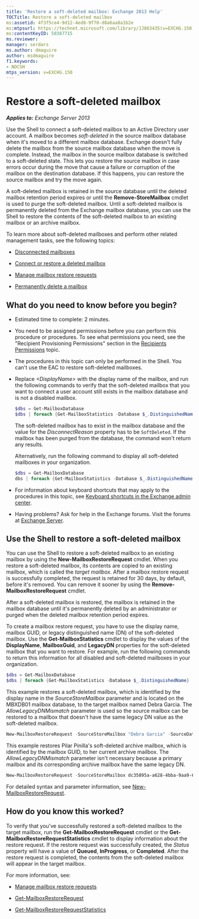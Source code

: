 ```yaml
---
title: 'Restore a soft-deleted mailbox: Exchange 2013 Help'
TOCTitle: Restore a soft-deleted mailbox
ms:assetid: 4f3f5ce4-9d12-4ed8-9f70-d8a6aa8a1b2e
ms:mtpsurl: https://technet.microsoft.com/library/JJ863435(v=EXCHG.150)
ms:contentKeyID: 50387715
ms.reviewer: 
manager: serdars
ms.author: dmaguire
author: msdmaguire
f1.keywords:
- NOCSH
mtps_version: v=EXCHG.150
---
```


# Restore a soft-deleted mailbox

_**Applies to:** Exchange Server 2013_

Use the Shell to connect a soft-deleted mailbox to an Active Directory user account. A mailbox becomes *soft-deleted* in the source mailbox database when it's moved to a different mailbox database. Exchange doesn't fully delete the mailbox from the source mailbox database when the move is complete. Instead, the mailbox in the source mailbox database is switched to a soft-deleted state. This lets you restore the source mailbox in case errors occur during the move that cause a failure or corruption of the mailbox on the destination database. If this happens, you can restore the source mailbox and try the move again.

A soft-deleted mailbox is retained in the source database until the deleted mailbox retention period expires or until the **Remove-StoreMailbox** cmdlet is used to purge the soft-deleted mailbox. Until a soft-deleted mailbox is permanently deleted from the Exchange mailbox database, you can use the Shell to restore the contents of the soft-deleted mailbox to an existing mailbox or an archive mailbox.

To learn more about soft-deleted mailboxes and perform other related management tasks, see the following topics:

- [Disconnected mailboxes](disconnected-mailboxes-exchange-2013-help.md)

- [Connect or restore a deleted mailbox](connect-or-restore-a-deleted-mailbox-exchange-2013-help.md)

- [Manage mailbox restore requests](manage-mailbox-restore-requests-exchange-2013-help.md)

- [Permanently delete a mailbox](permanently-delete-a-mailbox-exchange-2013-help.md)

## What do you need to know before you begin?

- Estimated time to complete: 2 minutes.

- You need to be assigned permissions before you can perform this procedure or procedures. To see what permissions you need, see the "Recipient Provisioning Permissions" section in the [Recipients Permissions](recipients-permissions-exchange-2013-help.md) topic.

- The procedures in this topic can only be performed in the Shell. You can't use the EAC to restore soft-deleted mailboxes.

- Replace _\<DisplayName\>_ with the display name of the mailbox, and run the following commands to verify that the soft-deleted mailbox that you want to connect a user account still exists in the mailbox database and is not a disabled mailbox.

  ```powershell
  $dbs = Get-MailboxDatabase
  $dbs | foreach {Get-MailboxStatistics -Database $_.DistinguishedName} | where {$_.DisplayName -eq "<DisplayName>"} | Format-List DisplayName,DisconnectReason,DisconnectDate
  ```

  The soft-deleted mailbox has to exist in the mailbox database and the value for the *DisconnectReason* property has to be `SoftDeleted`. If the mailbox has been purged from the database, the command won't return any results.

  Alternatively, run the following command to display all soft-deleted mailboxes in your organization.

  ```powershell
  $dbs = Get-MailboxDatabase
  dbs | foreach {Get-MailboxStatistics -Database $_.DistinguishedName} | where {$_.DisconnectReason -eq "SoftDeleted"} | Format-List DisplayName,DisconnectReason,DisconnectDate
  ```

- For information about keyboard shortcuts that may apply to the procedures in this topic, see [Keyboard shortcuts in the Exchange admin center](keyboard-shortcuts-in-the-exchange-admin-center-2013-help.md).

- Having problems? Ask for help in the Exchange forums. Visit the forums at [Exchange Server](https://social.technet.microsoft.com/forums/office/home?category=exchangeserver).

## Use the Shell to restore a soft-deleted mailbox

You can use the Shell to restore a soft-deleted mailbox to an existing mailbox by using the **New-MailboxRestoreRequest** cmdlet. When you restore a soft-deleted mailbox, its contents are copied to an existing mailbox, which is called the *target mailbox*. After a mailbox restore request is successfully completed, the request is retained for 30 days, by default, before it's removed. You can remove it sooner by using the **Remove-MailboxRestoreRequest** cmdlet.

After a soft-deleted mailbox is restored, the mailbox is retained in the mailbox database until it's permanently deleted by an administrator or purged when the deleted mailbox retention period expires.

To create a mailbox restore request, you have to use the display name, mailbox GUID, or legacy distinguished name (DN) of the soft-deleted mailbox. Use the **Get-MailboxStatistics** cmdlet to display the values of the **DisplayName**, **MailboxGuid**, and **LegacyDN** properties for the soft-deleted mailbox that you want to restore. For example, run the following commands to return this information for all disabled and soft-deleted mailboxes in your organization.

```powershell
$dbs = Get-MailboxDatabase
$dbs | foreach {Get-MailboxStatistics -Database $_.DistinguishedName} | where {$_.DisconnectReason -eq "SoftDeleted"} | Format-List DisplayName,MailboxGuid,LegacyDN,Database
```

This example restores a soft-deleted mailbox, which is identified by the display name in the *SourceStoreMailbox* parameter and is located on the MBXDB01 mailbox database, to the target mailbox named Debra Garcia. The *AllowLegacyDNMismatch* parameter is used so the source mailbox can be restored to a mailbox that doesn't have the same legacy DN value as the soft-deleted mailbox.

```powershell
New-MailboxRestoreRequest -SourceStoreMailbox "Debra Garcia" -SourceDatabase MBXDB01 -TargetMailbox "Debra Garcia" -AllowLegacyDNMismatch
```

This example restores Pilar Pinilla's soft-deleted archive mailbox, which is identified by the mailbox GUID, to her current archive mailbox. The *AllowLegacyDNMismatch* parameter isn't necessary because a primary mailbox and its corresponding archive mailbox have the same legacy DN.

```powershell
New-MailboxRestoreRequest -SourceStoreMailbox dc35895a-a628-4bba-9aa9-650f5cdb9ae7 -SourceDatabase MBXDB02 -TargetMailbox pilarp@contoso.com -TargetIsArchive
```

For detailed syntax and parameter information, see [New-MailboxRestoreRequest](https://docs.microsoft.com/powershell/module/exchange/New-MailboxRestoreRequest).

## How do you know this worked?

To verify that you've successfully restored a soft-deleted mailbox to the target mailbox, run the **Get-MailboxRestoreRequest** cmdlet or the **Get-MailboxRestoreRequestStatistics** cmdlet to display information about the restore request. If the restore request was successfully created, the *Status* property will have a value of **Queued**, **InProgress**, or **Completed**. After the restore request is completed, the contents from the soft-deleted mailbox will appear in the target mailbox.

For more information, see:

- [Manage mailbox restore requests](manage-mailbox-restore-requests-exchange-2013-help.md)

- [Get-MailboxRestoreRequest](https://docs.microsoft.com/powershell/module/exchange/Get-MailboxRestoreRequest)

- [Get-MailboxRestoreRequestStatistics](https://docs.microsoft.com/powershell/module/exchange/Get-MailboxRestoreRequestStatistics)
